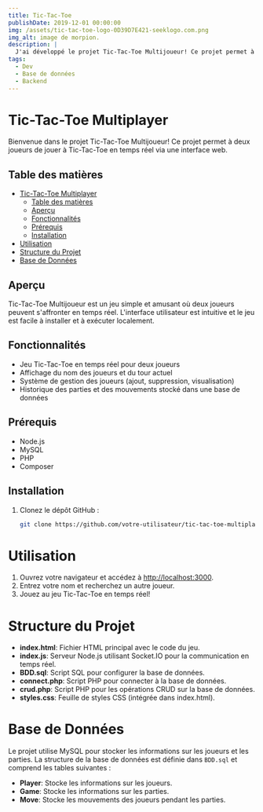 ```yaml
---
title: Tic-Tac-Toe
publishDate: 2019-12-01 00:00:00
img: /assets/tic-tac-toe-logo-0D39D7E421-seeklogo.com.png
img_alt: image de morpion.
description: |
  J'ai développé le projet Tic-Tac-Toe Multijoueur! Ce projet permet à deux joueurs de jouer à Tic-Tac-Toe en temps réel via une interface web.
tags:
  - Dev
  - Base de données
  - Backend
---
```


# Tic-Tac-Toe Multiplayer

Bienvenue dans le projet Tic-Tac-Toe Multijoueur! Ce projet permet à deux joueurs de jouer à Tic-Tac-Toe en temps réel via une interface web.

## Table des matières

- [Tic-Tac-Toe Multiplayer](#tic-tac-toe-multiplayer)
  - [Table des matières](#table-des-matières)
  - [Aperçu](#aperçu)
  - [Fonctionnalités](#fonctionnalités)
  - [Prérequis](#prérequis)
  - [Installation](#installation)
- [Utilisation](#utilisation)
- [Structure du Projet](#structure-du-projet)
- [Base de Données](#base-de-données)

## Aperçu

Tic-Tac-Toe Multijoueur est un jeu simple et amusant où deux joueurs peuvent s'affronter en temps réel. L'interface utilisateur est intuitive et le jeu est facile à installer et à exécuter localement.

## Fonctionnalités

- Jeu Tic-Tac-Toe en temps réel pour deux joueurs
- Affichage du nom des joueurs et du tour actuel
- Système de gestion des joueurs (ajout, suppression, visualisation)
- Historique des parties et des mouvements stocké dans une base de données

## Prérequis

- Node.js
- MySQL
- PHP
- Composer

## Installation

1. Clonez le dépôt GitHub :
   ```bash
   git clone https://github.com/votre-utilisateur/tic-tac-toe-multiplayer.git

# Utilisation
1. Ouvrez votre navigateur et accédez à [http://localhost:3000](http://localhost:3000).
2. Entrez votre nom et recherchez un autre joueur.
3. Jouez au jeu Tic-Tac-Toe en temps réel!

# Structure du Projet
- **index.html**: Fichier HTML principal avec le code du jeu.
- **index.js**: Serveur Node.js utilisant Socket.IO pour la communication en temps réel.
- **BDD.sql**: Script SQL pour configurer la base de données.
- **connect.php**: Script PHP pour connecter à la base de données.
- **crud.php**: Script PHP pour les opérations CRUD sur la base de données.
- **styles.css**: Feuille de styles CSS (intégrée dans index.html).

# Base de Données
Le projet utilise MySQL pour stocker les informations sur les joueurs et les parties. La structure de la base de données est définie dans `BDD.sql` et comprend les tables suivantes :

- **Player**: Stocke les informations sur les joueurs.
- **Game**: Stocke les informations sur les parties.
- **Move**: Stocke les mouvements des joueurs pendant les parties.

